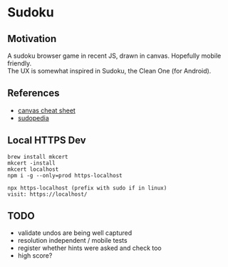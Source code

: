 # Sudoku

## Motivation

A sudoku browser game in recent JS, drawn in canvas. Hopefully mobile friendly.  
The UX is somewhat inspired in Sudoku, the Clean One (for Android).

## References 

- [canvas cheat sheet](https://simon.html5.org/dump/html5-canvas-cheat-sheet.html)
- [sudopedia](http://sudopedia.enjoysudoku.com/)

## Local HTTPS Dev

    brew install mkcert
    mkcert -install
    mkcert localhost
    npm i -g --only=prod https-localhost

    npx https-localhost (prefix with sudo if in linux)
    visit: https://localhost/

## TODO

- validate undos are being well captured
- resolution independent / mobile tests
- register whether hints were asked and check too
- high score?
